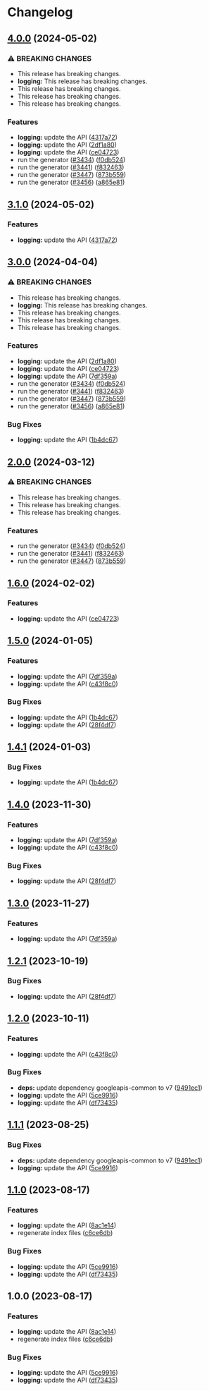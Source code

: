 # Changelog

## [4.0.0](https://github.com/googleapis/google-api-nodejs-client/compare/logging-v3.1.0...logging-v4.0.0) (2024-05-02)


### ⚠ BREAKING CHANGES

* This release has breaking changes.
* **logging:** This release has breaking changes.
* This release has breaking changes.
* This release has breaking changes.
* This release has breaking changes.

### Features

* **logging:** update the API ([4317a72](https://github.com/googleapis/google-api-nodejs-client/commit/4317a72ef5752de222fafdaadb4be75267fedd4f))
* **logging:** update the API ([2df1a80](https://github.com/googleapis/google-api-nodejs-client/commit/2df1a80842487da7f97dae86d145ec16aec79c62))
* **logging:** update the API ([ce04723](https://github.com/googleapis/google-api-nodejs-client/commit/ce04723a83fe6e2ee5c3fb545803e50fbe5d8804))
* run the generator ([#3434](https://github.com/googleapis/google-api-nodejs-client/issues/3434)) ([f0db524](https://github.com/googleapis/google-api-nodejs-client/commit/f0db524bb26f05cea3dec4c0ed66b496399e3857))
* run the generator ([#3441](https://github.com/googleapis/google-api-nodejs-client/issues/3441)) ([f832463](https://github.com/googleapis/google-api-nodejs-client/commit/f832463312572dc58fe89f9254282982a520d1df))
* run the generator ([#3447](https://github.com/googleapis/google-api-nodejs-client/issues/3447)) ([873b559](https://github.com/googleapis/google-api-nodejs-client/commit/873b55950bcf04db37f08e8a62caa6e4a9b9c487))
* run the generator ([#3456](https://github.com/googleapis/google-api-nodejs-client/issues/3456)) ([a865e81](https://github.com/googleapis/google-api-nodejs-client/commit/a865e81539b315d3b321650663ba0b2555b1e5a1))

## [3.1.0](https://github.com/googleapis/google-api-nodejs-client/compare/logging-v3.0.0...logging-v3.1.0) (2024-05-02)


### Features

* **logging:** update the API ([4317a72](https://github.com/googleapis/google-api-nodejs-client/commit/4317a72ef5752de222fafdaadb4be75267fedd4f))

## [3.0.0](https://github.com/googleapis/google-api-nodejs-client/compare/logging-v2.0.0...logging-v3.0.0) (2024-04-04)


### ⚠ BREAKING CHANGES

* This release has breaking changes.
* **logging:** This release has breaking changes.
* This release has breaking changes.
* This release has breaking changes.
* This release has breaking changes.

### Features

* **logging:** update the API ([2df1a80](https://github.com/googleapis/google-api-nodejs-client/commit/2df1a80842487da7f97dae86d145ec16aec79c62))
* **logging:** update the API ([ce04723](https://github.com/googleapis/google-api-nodejs-client/commit/ce04723a83fe6e2ee5c3fb545803e50fbe5d8804))
* **logging:** update the API ([7df359a](https://github.com/googleapis/google-api-nodejs-client/commit/7df359a58be46fd8d77afb4594c5fcba4580e667))
* run the generator ([#3434](https://github.com/googleapis/google-api-nodejs-client/issues/3434)) ([f0db524](https://github.com/googleapis/google-api-nodejs-client/commit/f0db524bb26f05cea3dec4c0ed66b496399e3857))
* run the generator ([#3441](https://github.com/googleapis/google-api-nodejs-client/issues/3441)) ([f832463](https://github.com/googleapis/google-api-nodejs-client/commit/f832463312572dc58fe89f9254282982a520d1df))
* run the generator ([#3447](https://github.com/googleapis/google-api-nodejs-client/issues/3447)) ([873b559](https://github.com/googleapis/google-api-nodejs-client/commit/873b55950bcf04db37f08e8a62caa6e4a9b9c487))
* run the generator ([#3456](https://github.com/googleapis/google-api-nodejs-client/issues/3456)) ([a865e81](https://github.com/googleapis/google-api-nodejs-client/commit/a865e81539b315d3b321650663ba0b2555b1e5a1))


### Bug Fixes

* **logging:** update the API ([1b4dc67](https://github.com/googleapis/google-api-nodejs-client/commit/1b4dc6732c203844254b20d90e272bdfd4a5c436))

## [2.0.0](https://github.com/googleapis/google-api-nodejs-client/compare/logging-v1.6.0...logging-v2.0.0) (2024-03-12)


### ⚠ BREAKING CHANGES

* This release has breaking changes.
* This release has breaking changes.
* This release has breaking changes.

### Features

* run the generator ([#3434](https://github.com/googleapis/google-api-nodejs-client/issues/3434)) ([f0db524](https://github.com/googleapis/google-api-nodejs-client/commit/f0db524bb26f05cea3dec4c0ed66b496399e3857))
* run the generator ([#3441](https://github.com/googleapis/google-api-nodejs-client/issues/3441)) ([f832463](https://github.com/googleapis/google-api-nodejs-client/commit/f832463312572dc58fe89f9254282982a520d1df))
* run the generator ([#3447](https://github.com/googleapis/google-api-nodejs-client/issues/3447)) ([873b559](https://github.com/googleapis/google-api-nodejs-client/commit/873b55950bcf04db37f08e8a62caa6e4a9b9c487))

## [1.6.0](https://github.com/googleapis/google-api-nodejs-client/compare/logging-v1.5.0...logging-v1.6.0) (2024-02-02)


### Features

* **logging:** update the API ([ce04723](https://github.com/googleapis/google-api-nodejs-client/commit/ce04723a83fe6e2ee5c3fb545803e50fbe5d8804))

## [1.5.0](https://github.com/googleapis/google-api-nodejs-client/compare/logging-v1.4.1...logging-v1.5.0) (2024-01-05)


### Features

* **logging:** update the API ([7df359a](https://github.com/googleapis/google-api-nodejs-client/commit/7df359a58be46fd8d77afb4594c5fcba4580e667))
* **logging:** update the API ([c43f8c0](https://github.com/googleapis/google-api-nodejs-client/commit/c43f8c0963a7feab455e10590508dbf4ac28e572))


### Bug Fixes

* **logging:** update the API ([1b4dc67](https://github.com/googleapis/google-api-nodejs-client/commit/1b4dc6732c203844254b20d90e272bdfd4a5c436))
* **logging:** update the API ([28f4df7](https://github.com/googleapis/google-api-nodejs-client/commit/28f4df70c4c94ac8d8b3a6f4ccb4264246e8277f))

## [1.4.1](https://github.com/googleapis/google-api-nodejs-client/compare/logging-v1.4.0...logging-v1.4.1) (2024-01-03)


### Bug Fixes

* **logging:** update the API ([1b4dc67](https://github.com/googleapis/google-api-nodejs-client/commit/1b4dc6732c203844254b20d90e272bdfd4a5c436))

## [1.4.0](https://github.com/googleapis/google-api-nodejs-client/compare/logging-v1.3.0...logging-v1.4.0) (2023-11-30)


### Features

* **logging:** update the API ([7df359a](https://github.com/googleapis/google-api-nodejs-client/commit/7df359a58be46fd8d77afb4594c5fcba4580e667))
* **logging:** update the API ([c43f8c0](https://github.com/googleapis/google-api-nodejs-client/commit/c43f8c0963a7feab455e10590508dbf4ac28e572))


### Bug Fixes

* **logging:** update the API ([28f4df7](https://github.com/googleapis/google-api-nodejs-client/commit/28f4df70c4c94ac8d8b3a6f4ccb4264246e8277f))

## [1.3.0](https://github.com/googleapis/google-api-nodejs-client/compare/logging-v1.2.1...logging-v1.3.0) (2023-11-27)


### Features

* **logging:** update the API ([7df359a](https://github.com/googleapis/google-api-nodejs-client/commit/7df359a58be46fd8d77afb4594c5fcba4580e667))

## [1.2.1](https://github.com/googleapis/google-api-nodejs-client/compare/logging-v1.2.0...logging-v1.2.1) (2023-10-19)


### Bug Fixes

* **logging:** update the API ([28f4df7](https://github.com/googleapis/google-api-nodejs-client/commit/28f4df70c4c94ac8d8b3a6f4ccb4264246e8277f))

## [1.2.0](https://github.com/googleapis/google-api-nodejs-client/compare/logging-v1.1.1...logging-v1.2.0) (2023-10-11)


### Features

* **logging:** update the API ([c43f8c0](https://github.com/googleapis/google-api-nodejs-client/commit/c43f8c0963a7feab455e10590508dbf4ac28e572))


### Bug Fixes

* **deps:** update dependency googleapis-common to v7 ([9491ec1](https://github.com/googleapis/google-api-nodejs-client/commit/9491ec1cdc3c413e7d73edcfcd59cf5c28a7c855))
* **logging:** update the API ([5ce9916](https://github.com/googleapis/google-api-nodejs-client/commit/5ce99164a42297d9c1bc76862fe57873d8319b0d))
* **logging:** update the API ([df73435](https://github.com/googleapis/google-api-nodejs-client/commit/df73435d7d96833da20a3299178f5fdb27e39c60))

## [1.1.1](https://github.com/googleapis/google-api-nodejs-client/compare/logging-v1.1.0...logging-v1.1.1) (2023-08-25)


### Bug Fixes

* **deps:** update dependency googleapis-common to v7 ([9491ec1](https://github.com/googleapis/google-api-nodejs-client/commit/9491ec1cdc3c413e7d73edcfcd59cf5c28a7c855))
* **logging:** update the API ([5ce9916](https://github.com/googleapis/google-api-nodejs-client/commit/5ce99164a42297d9c1bc76862fe57873d8319b0d))

## [1.1.0](https://github.com/googleapis/google-api-nodejs-client/compare/logging-v1.0.0...logging-v1.1.0) (2023-08-17)


### Features

* **logging:** update the API ([8ac1e14](https://github.com/googleapis/google-api-nodejs-client/commit/8ac1e14a6852b6e6e42c47b565bc740da8dbc771))
* regenerate index files ([c6ce6db](https://github.com/googleapis/google-api-nodejs-client/commit/c6ce6db24417be7ec0d5cb572288042973a390e0))


### Bug Fixes

* **logging:** update the API ([5ce9916](https://github.com/googleapis/google-api-nodejs-client/commit/5ce99164a42297d9c1bc76862fe57873d8319b0d))
* **logging:** update the API ([df73435](https://github.com/googleapis/google-api-nodejs-client/commit/df73435d7d96833da20a3299178f5fdb27e39c60))

## 1.0.0 (2023-08-17)


### Features

* **logging:** update the API ([8ac1e14](https://github.com/googleapis/google-api-nodejs-client/commit/8ac1e14a6852b6e6e42c47b565bc740da8dbc771))
* regenerate index files ([c6ce6db](https://github.com/googleapis/google-api-nodejs-client/commit/c6ce6db24417be7ec0d5cb572288042973a390e0))


### Bug Fixes

* **logging:** update the API ([5ce9916](https://github.com/googleapis/google-api-nodejs-client/commit/5ce99164a42297d9c1bc76862fe57873d8319b0d))
* **logging:** update the API ([df73435](https://github.com/googleapis/google-api-nodejs-client/commit/df73435d7d96833da20a3299178f5fdb27e39c60))
